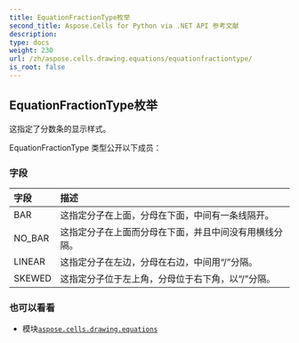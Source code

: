 ```yaml
---
title: EquationFractionType枚举
second_title: Aspose.Cells for Python via .NET API 参考文献
description:
type: docs
weight: 230
url: /zh/aspose.cells.drawing.equations/equationfractiontype/
is_root: false
---
```

## EquationFractionType枚举
这指定了分数条的显示样式。



EquationFractionType 类型公开以下成员：

### 字段
|字段|描述|
| :- | :- |
| BAR |这指定分子在上面，分母在下面，中间有一条线隔开。|
| NO_BAR |这指定分子在上面而分母在下面，并且中间没有用横线分隔。|
| LINEAR |这指定分子在左边，分母在右边，中间用“/”分隔。|
| SKEWED |这指定分子位于左上角，分母位于右下角，以“/”分隔。|



### 也可以看看
* 模块[`aspose.cells.drawing.equations`](..)
